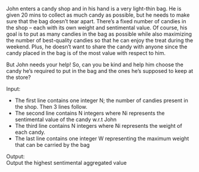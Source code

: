 John enters a candy shop and in his hand is a very light-thin bag. He is given 20 mins to collect
as much candy as possible, but he needs to make sure that the bag doesn’t tear apart. There’s a
fixed number of candies in the shop – each with its own weight and sentimental value. Of course,
his goal is to put as many candies in the bag as possible while also maximizing the number of
best-quality candies so that he can enjoy the treat during the weekend. Plus, he doesn’t want to
share the candy with anyone since the candy placed in the bag is of the most value with respect
to him.

But John needs your help! So, can you be kind and help him choose the candy he’s required to
put in the bag and the ones he’s supposed to keep at the store?

Input:
  * The first line contains one integer N; the number of candies present in the shop. Then 3 lines follow.
  * The second line contains N integers where Ni represents the sentimental value of the candy w.r.t John
  * The third line contains N integers where Ni represents the weight of each candy.
  * The last line contains one integer W representing the maximum weight that can be carried by the bag

Output: \
Output the highest sentimental aggregated value
